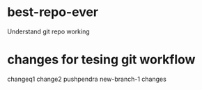 # best-repo-ever
Understand git repo working
# changes for tesing git workflow
changeq1
change2 pushpendra
new-branch-1 changes